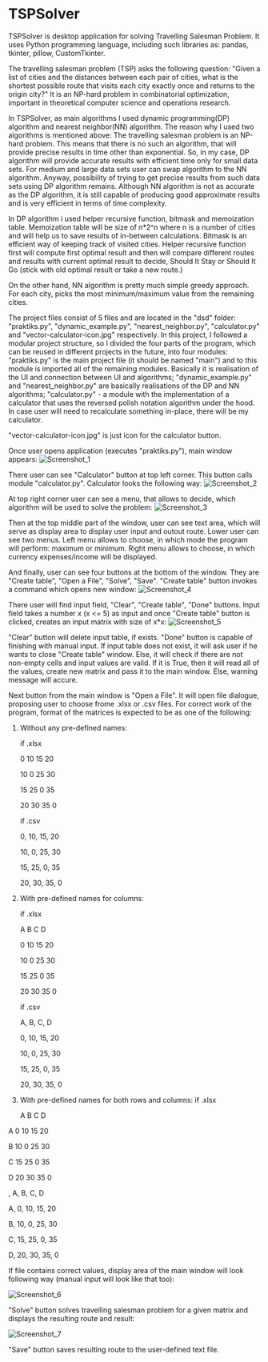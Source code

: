# TSPSolver

TSPSolver is desktop application for solving Travelling Salesman Problem. It uses Python programming language, including such libraries as: pandas, tkinter, pillow, CustomTkinter.

The travelling salesman problem (TSP) asks the following question: 
"Given a list of cities and the distances between each pair of cities, what is the shortest possible route that visits each city exactly once and returns to the origin city?"
It is an NP-hard problem in combinatorial optimization, important in theoretical computer science and operations research.

In TSPSolver, as main algorithms I used dynamic programming(DP) algorithm and nearest neighbor(NN) algorithm. The reason why I used two algorithms is mentioned above:
The travelling salesman problem is an NP-hard problem. This means that there is no such an algorithm, that will provide precise results in time other than exponential.
So, in my case, DP algorithm will provide accurate results with efficient time only for small data sets. For medium and large data sets user can swap algorithm to the NN algorithm.
Anyway, possibility of trying to get precise results from such data sets using DP algorithm remains.
Although NN algorithm is not as accurate as the DP algorithm, it is still capable of producing good approximate results and is very efficient in terms of time complexity.

In DP algorithm i used helper recursive function, bitmask and memoization table. Memoization table will be size of n*2^n where n is a number of cities and will help us to save results of in-between calculations.
Bitmask is an efficient way of keeping track of visited cities. Helper recursive function first will compute first optimal result and then will compare different routes and results with current optimal result to
decide, Should It Stay or Should It Go (stick with old optimal result or take a new route.)

On the other hand, NN algorithm is pretty much simple greedy approach. For each city, picks the most minimum/maximum value from the remaining cities.

The project files consist of 5 files and are located in the "dsd" folder: "praktiks.py", "dynamic_example.py", "nearest_neighbor.py", "calculator.py" and "vector-calculator-icon.jpg" respectively.
In this project, I followed a modular project structure, so I divided the four parts of the program, which can be reused in different projects in the future, into four modules:
"praktiks.py" is the main project file (it should be named "main") and to this module is imported all of the remaining modules. Basically it is realisation of the UI and connection between UI and algorithms;
"dynamic_example.py" and "nearest_neighbor.py" are basically realisations of the DP and NN algorithms;
"calculator.py" - a module with the implementation of a calculator that uses the reversed polish notation algorithm under the hood. In case user will need to recalculate something in-place, there will be my calculator.

"vector-calculator-icon.jpg" is just icon for the calculator button.

Once user opens application (executes "praktiks.py"), main window appears: ![Screenshot_1](https://github.com/lia-ail/TSPSolver/assets/120140396/386c25ae-b99e-42f9-8225-a7122c2ec41c)

There user can see "Calculator" button at top left corner. This button calls module "calculator.py". Calculator looks the following way: ![Screenshot_2](https://github.com/lia-ail/TSPSolver/assets/120140396/b658630c-105c-461c-89f0-2c80908f6fa9)

At top right corner user can see a menu, that allows to decide, which algorithm will be used to solve the problem: ![Screenshot_3](https://github.com/lia-ail/TSPSolver/assets/120140396/31207c56-2317-44d6-a612-ae3b12d13de8)

Then at the top middle part of the window, user can see text area, which will serve as display area to display user input and outout route.
Lower user can see two menus. Left menu allows to choose, in which mode the program will perform: maximum or minimum.
Right menu allows to choose, in which currency expenses/income will be displayed.

And finally, user can see four buttons at the bottom of the window. They are "Create table", "Open a File", "Solve", "Save".
"Create table" button invokes a command which opens new window: 
![Screenshot_4](https://github.com/lia-ail/TSPSolver/assets/120140396/a30667c9-a35a-4c50-8350-d5a8b932d3e2)

There user will find input field, "Clear", "Create table", "Done" buttons.
Input field takes a number x (x <= 5) as input and once "Create table" button is clicked, creates an input matrix with size of x*x:
![Screenshot_5](https://github.com/lia-ail/TSPSolver/assets/120140396/cd00689f-5ef1-4ee5-8da0-9466b6b0eede)

"Clear" button will delete input table, if exists.
"Done" button is capable of finishing with manual input. If input table does not exist, it will ask user if he wants to close "Create table" window. 
Else, it will check if there are not non-empty cells and input values are valid. If it is True, then it will read all of the values, create new matrix and pass it to the main window. Else, warning message will accure.

Next button from the main window is "Open a File". It will open file dialogue, proposing user to choose frome .xlsx or .csv files.
For correct work of the program, format of the matrices is expected to be as one of the following:
1. Without any pre-defined names:
   
   if .xlsx                            
   
   0 10 15 20                          
                    
   10 0 25 30                          
   
   15 25 0 35                          
   
   20 30 35 0                          

   if .csv

   0, 10, 15, 20

   10, 0, 25, 30

   15, 25, 0, 35

   20, 30, 35, 0
   
3. With pre-defined names for columns:
   
   if .xlsx                 
   
   A  B  C  D               
   
   0 10 15 20            
   
   10 0 25 30               
   
   15 25 0 35               
   
   20 30 35 0               

   if .csv

   A, B, C, D

   0, 10, 15, 20

   10, 0, 25, 30

   15, 25, 0, 35

   20, 30, 35, 0
   
5. With pre-defined names for both rows and columns:
    if .xlsx
                    
     A  B  C  D               
   
  A  0 10 15 20              
  
  B  10 0 25 30              
  
  C  15 25 0 35              
  
  D  20 30 35 0              

  , A, B, C, D

  A, 0, 10, 15, 20

  B, 10, 0, 25, 30

  C, 15, 25, 0, 35

  D, 20, 30, 35, 0

If file contains correct values, display area of the main window will look following way (manual input will look like that too):

![Screenshot_6](https://github.com/lia-ail/TSPSolver/assets/120140396/c4810ae2-04df-4161-9ef8-88a8cb83f36e)

"Solve" button solves travelling salesman problem for a given matrix and displays the resulting route and result:

![Screenshot_7](https://github.com/lia-ail/TSPSolver/assets/120140396/348dabef-b7e6-43bb-bff4-d3e39c2925a2)

"Save" button saves resulting route to the user-defined text file.

